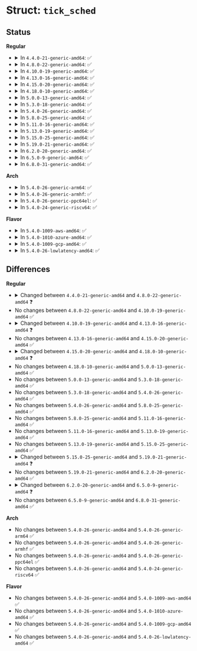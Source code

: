 # Struct: <code>tick_sched</code>

## Status
<b>Regular</b>
<ul>
<li>
<details>
<summary>In <code>4.4.0-21-generic-amd64</code>: ✅</summary>

```c
struct tick_sched {
    struct hrtimer sched_timer;
    long unsigned int check_clocks;
    enum tick_nohz_mode nohz_mode;
    ktime_t last_tick;
    int inidle;
    int tick_stopped;
    long unsigned int idle_jiffies;
    long unsigned int idle_calls;
    long unsigned int idle_sleeps;
    int idle_active;
    ktime_t idle_entrytime;
    ktime_t idle_waketime;
    ktime_t idle_exittime;
    ktime_t idle_sleeptime;
    ktime_t iowait_sleeptime;
    ktime_t sleep_length;
    long unsigned int last_jiffies;
    u64 next_timer;
    ktime_t idle_expires;
    int do_timer_last;
}
```
</details>
</li>
<li>
<details>
<summary>In <code>4.8.0-22-generic-amd64</code>: ✅</summary>

```c
struct tick_sched {
    struct hrtimer sched_timer;
    long unsigned int check_clocks;
    enum tick_nohz_mode nohz_mode;
    ktime_t last_tick;
    int inidle;
    int tick_stopped;
    long unsigned int idle_jiffies;
    long unsigned int idle_calls;
    long unsigned int idle_sleeps;
    int idle_active;
    ktime_t idle_entrytime;
    ktime_t idle_waketime;
    ktime_t idle_exittime;
    ktime_t idle_sleeptime;
    ktime_t iowait_sleeptime;
    ktime_t sleep_length;
    long unsigned int last_jiffies;
    u64 next_timer;
    ktime_t idle_expires;
    int do_timer_last;
    atomic_t tick_dep_mask;
}
```
</details>
</li>
<li>
<details>
<summary>In <code>4.10.0-19-generic-amd64</code>: ✅</summary>

```c
struct tick_sched {
    struct hrtimer sched_timer;
    long unsigned int check_clocks;
    enum tick_nohz_mode nohz_mode;
    ktime_t last_tick;
    int inidle;
    int tick_stopped;
    long unsigned int idle_jiffies;
    long unsigned int idle_calls;
    long unsigned int idle_sleeps;
    int idle_active;
    ktime_t idle_entrytime;
    ktime_t idle_waketime;
    ktime_t idle_exittime;
    ktime_t idle_sleeptime;
    ktime_t iowait_sleeptime;
    ktime_t sleep_length;
    long unsigned int last_jiffies;
    u64 next_timer;
    ktime_t idle_expires;
    int do_timer_last;
    atomic_t tick_dep_mask;
}
```
</details>
</li>
<li>
<details>
<summary>In <code>4.13.0-16-generic-amd64</code>: ✅</summary>

```c
struct tick_sched {
    struct hrtimer sched_timer;
    long unsigned int check_clocks;
    enum tick_nohz_mode nohz_mode;
    ktime_t last_tick;
    ktime_t next_tick;
    int inidle;
    int tick_stopped;
    long unsigned int idle_jiffies;
    long unsigned int idle_calls;
    long unsigned int idle_sleeps;
    int idle_active;
    ktime_t idle_entrytime;
    ktime_t idle_waketime;
    ktime_t idle_exittime;
    ktime_t idle_sleeptime;
    ktime_t iowait_sleeptime;
    ktime_t sleep_length;
    long unsigned int last_jiffies;
    u64 next_timer;
    ktime_t idle_expires;
    int do_timer_last;
    atomic_t tick_dep_mask;
}
```
</details>
</li>
<li>
<details>
<summary>In <code>4.15.0-20-generic-amd64</code>: ✅</summary>

```c
struct tick_sched {
    struct hrtimer sched_timer;
    long unsigned int check_clocks;
    enum tick_nohz_mode nohz_mode;
    ktime_t last_tick;
    ktime_t next_tick;
    int inidle;
    int tick_stopped;
    long unsigned int idle_jiffies;
    long unsigned int idle_calls;
    long unsigned int idle_sleeps;
    int idle_active;
    ktime_t idle_entrytime;
    ktime_t idle_waketime;
    ktime_t idle_exittime;
    ktime_t idle_sleeptime;
    ktime_t iowait_sleeptime;
    ktime_t sleep_length;
    long unsigned int last_jiffies;
    u64 next_timer;
    ktime_t idle_expires;
    int do_timer_last;
    atomic_t tick_dep_mask;
}
```
</details>
</li>
<li>
<details>
<summary>In <code>4.18.0-10-generic-amd64</code>: ✅</summary>

```c
struct tick_sched {
    struct hrtimer sched_timer;
    long unsigned int check_clocks;
    enum tick_nohz_mode nohz_mode;
    unsigned int inidle;
    unsigned int tick_stopped;
    unsigned int idle_active;
    unsigned int do_timer_last;
    unsigned int got_idle_tick;
    ktime_t last_tick;
    ktime_t next_tick;
    long unsigned int idle_jiffies;
    long unsigned int idle_calls;
    long unsigned int idle_sleeps;
    ktime_t idle_entrytime;
    ktime_t idle_waketime;
    ktime_t idle_exittime;
    ktime_t idle_sleeptime;
    ktime_t iowait_sleeptime;
    long unsigned int last_jiffies;
    u64 timer_expires;
    u64 timer_expires_base;
    u64 next_timer;
    ktime_t idle_expires;
    atomic_t tick_dep_mask;
}
```
</details>
</li>
<li>
<details>
<summary>In <code>5.0.0-13-generic-amd64</code>: ✅</summary>

```c
struct tick_sched {
    struct hrtimer sched_timer;
    long unsigned int check_clocks;
    enum tick_nohz_mode nohz_mode;
    unsigned int inidle;
    unsigned int tick_stopped;
    unsigned int idle_active;
    unsigned int do_timer_last;
    unsigned int got_idle_tick;
    ktime_t last_tick;
    ktime_t next_tick;
    long unsigned int idle_jiffies;
    long unsigned int idle_calls;
    long unsigned int idle_sleeps;
    ktime_t idle_entrytime;
    ktime_t idle_waketime;
    ktime_t idle_exittime;
    ktime_t idle_sleeptime;
    ktime_t iowait_sleeptime;
    long unsigned int last_jiffies;
    u64 timer_expires;
    u64 timer_expires_base;
    u64 next_timer;
    ktime_t idle_expires;
    atomic_t tick_dep_mask;
}
```
</details>
</li>
<li>
<details>
<summary>In <code>5.3.0-18-generic-amd64</code>: ✅</summary>

```c
struct tick_sched {
    struct hrtimer sched_timer;
    long unsigned int check_clocks;
    enum tick_nohz_mode nohz_mode;
    unsigned int inidle;
    unsigned int tick_stopped;
    unsigned int idle_active;
    unsigned int do_timer_last;
    unsigned int got_idle_tick;
    ktime_t last_tick;
    ktime_t next_tick;
    long unsigned int idle_jiffies;
    long unsigned int idle_calls;
    long unsigned int idle_sleeps;
    ktime_t idle_entrytime;
    ktime_t idle_waketime;
    ktime_t idle_exittime;
    ktime_t idle_sleeptime;
    ktime_t iowait_sleeptime;
    long unsigned int last_jiffies;
    u64 timer_expires;
    u64 timer_expires_base;
    u64 next_timer;
    ktime_t idle_expires;
    atomic_t tick_dep_mask;
}
```
</details>
</li>
<li>
<details>
<summary>In <code>5.4.0-26-generic-amd64</code>: ✅</summary>

```c
struct tick_sched {
    struct hrtimer sched_timer;
    long unsigned int check_clocks;
    enum tick_nohz_mode nohz_mode;
    unsigned int inidle;
    unsigned int tick_stopped;
    unsigned int idle_active;
    unsigned int do_timer_last;
    unsigned int got_idle_tick;
    ktime_t last_tick;
    ktime_t next_tick;
    long unsigned int idle_jiffies;
    long unsigned int idle_calls;
    long unsigned int idle_sleeps;
    ktime_t idle_entrytime;
    ktime_t idle_waketime;
    ktime_t idle_exittime;
    ktime_t idle_sleeptime;
    ktime_t iowait_sleeptime;
    long unsigned int last_jiffies;
    u64 timer_expires;
    u64 timer_expires_base;
    u64 next_timer;
    ktime_t idle_expires;
    atomic_t tick_dep_mask;
}
```
</details>
</li>
<li>
<details>
<summary>In <code>5.8.0-25-generic-amd64</code>: ✅</summary>

```c
struct tick_sched {
    struct hrtimer sched_timer;
    long unsigned int check_clocks;
    enum tick_nohz_mode nohz_mode;
    unsigned int inidle;
    unsigned int tick_stopped;
    unsigned int idle_active;
    unsigned int do_timer_last;
    unsigned int got_idle_tick;
    ktime_t last_tick;
    ktime_t next_tick;
    long unsigned int idle_jiffies;
    long unsigned int idle_calls;
    long unsigned int idle_sleeps;
    ktime_t idle_entrytime;
    ktime_t idle_waketime;
    ktime_t idle_exittime;
    ktime_t idle_sleeptime;
    ktime_t iowait_sleeptime;
    long unsigned int last_jiffies;
    u64 timer_expires;
    u64 timer_expires_base;
    u64 next_timer;
    ktime_t idle_expires;
    atomic_t tick_dep_mask;
}
```
</details>
</li>
<li>
<details>
<summary>In <code>5.11.0-16-generic-amd64</code>: ✅</summary>

```c
struct tick_sched {
    struct hrtimer sched_timer;
    long unsigned int check_clocks;
    enum tick_nohz_mode nohz_mode;
    unsigned int inidle;
    unsigned int tick_stopped;
    unsigned int idle_active;
    unsigned int do_timer_last;
    unsigned int got_idle_tick;
    ktime_t last_tick;
    ktime_t next_tick;
    long unsigned int idle_jiffies;
    long unsigned int idle_calls;
    long unsigned int idle_sleeps;
    ktime_t idle_entrytime;
    ktime_t idle_waketime;
    ktime_t idle_exittime;
    ktime_t idle_sleeptime;
    ktime_t iowait_sleeptime;
    long unsigned int last_jiffies;
    u64 timer_expires;
    u64 timer_expires_base;
    u64 next_timer;
    ktime_t idle_expires;
    atomic_t tick_dep_mask;
}
```
</details>
</li>
<li>
<details>
<summary>In <code>5.13.0-19-generic-amd64</code>: ✅</summary>

```c
struct tick_sched {
    struct hrtimer sched_timer;
    long unsigned int check_clocks;
    enum tick_nohz_mode nohz_mode;
    unsigned int inidle;
    unsigned int tick_stopped;
    unsigned int idle_active;
    unsigned int do_timer_last;
    unsigned int got_idle_tick;
    ktime_t last_tick;
    ktime_t next_tick;
    long unsigned int idle_jiffies;
    long unsigned int idle_calls;
    long unsigned int idle_sleeps;
    ktime_t idle_entrytime;
    ktime_t idle_waketime;
    ktime_t idle_exittime;
    ktime_t idle_sleeptime;
    ktime_t iowait_sleeptime;
    long unsigned int last_jiffies;
    u64 timer_expires;
    u64 timer_expires_base;
    u64 next_timer;
    ktime_t idle_expires;
    atomic_t tick_dep_mask;
}
```
</details>
</li>
<li>
<details>
<summary>In <code>5.15.0-25-generic-amd64</code>: ✅</summary>

```c
struct tick_sched {
    struct hrtimer sched_timer;
    long unsigned int check_clocks;
    enum tick_nohz_mode nohz_mode;
    unsigned int inidle;
    unsigned int tick_stopped;
    unsigned int idle_active;
    unsigned int do_timer_last;
    unsigned int got_idle_tick;
    ktime_t last_tick;
    ktime_t next_tick;
    long unsigned int idle_jiffies;
    long unsigned int idle_calls;
    long unsigned int idle_sleeps;
    ktime_t idle_entrytime;
    ktime_t idle_waketime;
    ktime_t idle_exittime;
    ktime_t idle_sleeptime;
    ktime_t iowait_sleeptime;
    long unsigned int last_jiffies;
    u64 timer_expires;
    u64 timer_expires_base;
    u64 next_timer;
    ktime_t idle_expires;
    atomic_t tick_dep_mask;
}
```
</details>
</li>
<li>
<details>
<summary>In <code>5.19.0-21-generic-amd64</code>: ✅</summary>

```c
struct tick_sched {
    struct hrtimer sched_timer;
    long unsigned int check_clocks;
    enum tick_nohz_mode nohz_mode;
    unsigned int inidle;
    unsigned int tick_stopped;
    unsigned int idle_active;
    unsigned int do_timer_last;
    unsigned int got_idle_tick;
    ktime_t last_tick;
    ktime_t next_tick;
    long unsigned int idle_jiffies;
    long unsigned int idle_calls;
    long unsigned int idle_sleeps;
    ktime_t idle_entrytime;
    ktime_t idle_waketime;
    ktime_t idle_exittime;
    ktime_t idle_sleeptime;
    ktime_t iowait_sleeptime;
    long unsigned int last_jiffies;
    u64 timer_expires;
    u64 timer_expires_base;
    u64 next_timer;
    ktime_t idle_expires;
    atomic_t tick_dep_mask;
    long unsigned int last_tick_jiffies;
    unsigned int stalled_jiffies;
}
```
</details>
</li>
<li>
<details>
<summary>In <code>6.2.0-20-generic-amd64</code>: ✅</summary>

```c
struct tick_sched {
    struct hrtimer sched_timer;
    long unsigned int check_clocks;
    enum tick_nohz_mode nohz_mode;
    unsigned int inidle;
    unsigned int tick_stopped;
    unsigned int idle_active;
    unsigned int do_timer_last;
    unsigned int got_idle_tick;
    ktime_t last_tick;
    ktime_t next_tick;
    long unsigned int idle_jiffies;
    long unsigned int idle_calls;
    long unsigned int idle_sleeps;
    ktime_t idle_entrytime;
    ktime_t idle_waketime;
    ktime_t idle_exittime;
    ktime_t idle_sleeptime;
    ktime_t iowait_sleeptime;
    long unsigned int last_jiffies;
    u64 timer_expires;
    u64 timer_expires_base;
    u64 next_timer;
    ktime_t idle_expires;
    atomic_t tick_dep_mask;
    long unsigned int last_tick_jiffies;
    unsigned int stalled_jiffies;
}
```
</details>
</li>
<li>
<details>
<summary>In <code>6.5.0-9-generic-amd64</code>: ✅</summary>

```c
struct tick_sched {
    unsigned int inidle;
    unsigned int tick_stopped;
    unsigned int idle_active;
    unsigned int do_timer_last;
    unsigned int got_idle_tick;
    unsigned int stalled_jiffies;
    long unsigned int last_tick_jiffies;
    struct hrtimer sched_timer;
    ktime_t last_tick;
    ktime_t next_tick;
    long unsigned int idle_jiffies;
    ktime_t idle_waketime;
    seqcount_t idle_sleeptime_seq;
    ktime_t idle_entrytime;
    enum tick_nohz_mode nohz_mode;
    long unsigned int last_jiffies;
    u64 timer_expires_base;
    u64 timer_expires;
    u64 next_timer;
    ktime_t idle_expires;
    long unsigned int idle_calls;
    long unsigned int idle_sleeps;
    ktime_t idle_exittime;
    ktime_t idle_sleeptime;
    ktime_t iowait_sleeptime;
    atomic_t tick_dep_mask;
    long unsigned int check_clocks;
}
```
</details>
</li>
<li>
<details>
<summary>In <code>6.8.0-31-generic-amd64</code>: ✅</summary>

```c
struct tick_sched {
    unsigned int inidle;
    unsigned int tick_stopped;
    unsigned int idle_active;
    unsigned int do_timer_last;
    unsigned int got_idle_tick;
    unsigned int stalled_jiffies;
    long unsigned int last_tick_jiffies;
    struct hrtimer sched_timer;
    ktime_t last_tick;
    ktime_t next_tick;
    long unsigned int idle_jiffies;
    ktime_t idle_waketime;
    seqcount_t idle_sleeptime_seq;
    ktime_t idle_entrytime;
    enum tick_nohz_mode nohz_mode;
    long unsigned int last_jiffies;
    u64 timer_expires_base;
    u64 timer_expires;
    u64 next_timer;
    ktime_t idle_expires;
    long unsigned int idle_calls;
    long unsigned int idle_sleeps;
    ktime_t idle_exittime;
    ktime_t idle_sleeptime;
    ktime_t iowait_sleeptime;
    atomic_t tick_dep_mask;
    long unsigned int check_clocks;
}
```
</details>
</li>
</ul>
<b>Arch</b>
<ul>
<li>
<details>
<summary>In <code>5.4.0-26-generic-arm64</code>: ✅</summary>

```c
struct tick_sched {
    struct hrtimer sched_timer;
    long unsigned int check_clocks;
    enum tick_nohz_mode nohz_mode;
    unsigned int inidle;
    unsigned int tick_stopped;
    unsigned int idle_active;
    unsigned int do_timer_last;
    unsigned int got_idle_tick;
    ktime_t last_tick;
    ktime_t next_tick;
    long unsigned int idle_jiffies;
    long unsigned int idle_calls;
    long unsigned int idle_sleeps;
    ktime_t idle_entrytime;
    ktime_t idle_waketime;
    ktime_t idle_exittime;
    ktime_t idle_sleeptime;
    ktime_t iowait_sleeptime;
    long unsigned int last_jiffies;
    u64 timer_expires;
    u64 timer_expires_base;
    u64 next_timer;
    ktime_t idle_expires;
    atomic_t tick_dep_mask;
}
```
</details>
</li>
<li>
<details>
<summary>In <code>5.4.0-26-generic-armhf</code>: ✅</summary>

```c
struct tick_sched {
    struct hrtimer sched_timer;
    long unsigned int check_clocks;
    enum tick_nohz_mode nohz_mode;
    unsigned int inidle;
    unsigned int tick_stopped;
    unsigned int idle_active;
    unsigned int do_timer_last;
    unsigned int got_idle_tick;
    ktime_t last_tick;
    ktime_t next_tick;
    long unsigned int idle_jiffies;
    long unsigned int idle_calls;
    long unsigned int idle_sleeps;
    ktime_t idle_entrytime;
    ktime_t idle_waketime;
    ktime_t idle_exittime;
    ktime_t idle_sleeptime;
    ktime_t iowait_sleeptime;
    long unsigned int last_jiffies;
    u64 timer_expires;
    u64 timer_expires_base;
    u64 next_timer;
    ktime_t idle_expires;
    atomic_t tick_dep_mask;
}
```
</details>
</li>
<li>
<details>
<summary>In <code>5.4.0-26-generic-ppc64el</code>: ✅</summary>

```c
struct tick_sched {
    struct hrtimer sched_timer;
    long unsigned int check_clocks;
    enum tick_nohz_mode nohz_mode;
    unsigned int inidle;
    unsigned int tick_stopped;
    unsigned int idle_active;
    unsigned int do_timer_last;
    unsigned int got_idle_tick;
    ktime_t last_tick;
    ktime_t next_tick;
    long unsigned int idle_jiffies;
    long unsigned int idle_calls;
    long unsigned int idle_sleeps;
    ktime_t idle_entrytime;
    ktime_t idle_waketime;
    ktime_t idle_exittime;
    ktime_t idle_sleeptime;
    ktime_t iowait_sleeptime;
    long unsigned int last_jiffies;
    u64 timer_expires;
    u64 timer_expires_base;
    u64 next_timer;
    ktime_t idle_expires;
    atomic_t tick_dep_mask;
}
```
</details>
</li>
<li>
<details>
<summary>In <code>5.4.0-24-generic-riscv64</code>: ✅</summary>

```c
struct tick_sched {
    struct hrtimer sched_timer;
    long unsigned int check_clocks;
    enum tick_nohz_mode nohz_mode;
    unsigned int inidle;
    unsigned int tick_stopped;
    unsigned int idle_active;
    unsigned int do_timer_last;
    unsigned int got_idle_tick;
    ktime_t last_tick;
    ktime_t next_tick;
    long unsigned int idle_jiffies;
    long unsigned int idle_calls;
    long unsigned int idle_sleeps;
    ktime_t idle_entrytime;
    ktime_t idle_waketime;
    ktime_t idle_exittime;
    ktime_t idle_sleeptime;
    ktime_t iowait_sleeptime;
    long unsigned int last_jiffies;
    u64 timer_expires;
    u64 timer_expires_base;
    u64 next_timer;
    ktime_t idle_expires;
    atomic_t tick_dep_mask;
}
```
</details>
</li>
</ul>
<b>Flavor</b>
<ul>
<li>
<details>
<summary>In <code>5.4.0-1009-aws-amd64</code>: ✅</summary>

```c
struct tick_sched {
    struct hrtimer sched_timer;
    long unsigned int check_clocks;
    enum tick_nohz_mode nohz_mode;
    unsigned int inidle;
    unsigned int tick_stopped;
    unsigned int idle_active;
    unsigned int do_timer_last;
    unsigned int got_idle_tick;
    ktime_t last_tick;
    ktime_t next_tick;
    long unsigned int idle_jiffies;
    long unsigned int idle_calls;
    long unsigned int idle_sleeps;
    ktime_t idle_entrytime;
    ktime_t idle_waketime;
    ktime_t idle_exittime;
    ktime_t idle_sleeptime;
    ktime_t iowait_sleeptime;
    long unsigned int last_jiffies;
    u64 timer_expires;
    u64 timer_expires_base;
    u64 next_timer;
    ktime_t idle_expires;
    atomic_t tick_dep_mask;
}
```
</details>
</li>
<li>
<details>
<summary>In <code>5.4.0-1010-azure-amd64</code>: ✅</summary>

```c
struct tick_sched {
    struct hrtimer sched_timer;
    long unsigned int check_clocks;
    enum tick_nohz_mode nohz_mode;
    unsigned int inidle;
    unsigned int tick_stopped;
    unsigned int idle_active;
    unsigned int do_timer_last;
    unsigned int got_idle_tick;
    ktime_t last_tick;
    ktime_t next_tick;
    long unsigned int idle_jiffies;
    long unsigned int idle_calls;
    long unsigned int idle_sleeps;
    ktime_t idle_entrytime;
    ktime_t idle_waketime;
    ktime_t idle_exittime;
    ktime_t idle_sleeptime;
    ktime_t iowait_sleeptime;
    long unsigned int last_jiffies;
    u64 timer_expires;
    u64 timer_expires_base;
    u64 next_timer;
    ktime_t idle_expires;
    atomic_t tick_dep_mask;
}
```
</details>
</li>
<li>
<details>
<summary>In <code>5.4.0-1009-gcp-amd64</code>: ✅</summary>

```c
struct tick_sched {
    struct hrtimer sched_timer;
    long unsigned int check_clocks;
    enum tick_nohz_mode nohz_mode;
    unsigned int inidle;
    unsigned int tick_stopped;
    unsigned int idle_active;
    unsigned int do_timer_last;
    unsigned int got_idle_tick;
    ktime_t last_tick;
    ktime_t next_tick;
    long unsigned int idle_jiffies;
    long unsigned int idle_calls;
    long unsigned int idle_sleeps;
    ktime_t idle_entrytime;
    ktime_t idle_waketime;
    ktime_t idle_exittime;
    ktime_t idle_sleeptime;
    ktime_t iowait_sleeptime;
    long unsigned int last_jiffies;
    u64 timer_expires;
    u64 timer_expires_base;
    u64 next_timer;
    ktime_t idle_expires;
    atomic_t tick_dep_mask;
}
```
</details>
</li>
<li>
<details>
<summary>In <code>5.4.0-26-lowlatency-amd64</code>: ✅</summary>

```c
struct tick_sched {
    struct hrtimer sched_timer;
    long unsigned int check_clocks;
    enum tick_nohz_mode nohz_mode;
    unsigned int inidle;
    unsigned int tick_stopped;
    unsigned int idle_active;
    unsigned int do_timer_last;
    unsigned int got_idle_tick;
    ktime_t last_tick;
    ktime_t next_tick;
    long unsigned int idle_jiffies;
    long unsigned int idle_calls;
    long unsigned int idle_sleeps;
    ktime_t idle_entrytime;
    ktime_t idle_waketime;
    ktime_t idle_exittime;
    ktime_t idle_sleeptime;
    ktime_t iowait_sleeptime;
    long unsigned int last_jiffies;
    u64 timer_expires;
    u64 timer_expires_base;
    u64 next_timer;
    ktime_t idle_expires;
    atomic_t tick_dep_mask;
}
```
</details>
</li>
</ul>

## Differences
<b>Regular</b>
<ul>
<li>
<details>
<summary>Changed between <code>4.4.0-21-generic-amd64</code> and <code>4.8.0-22-generic-amd64</code> ❓</summary>
<ul>
<li>
<b>Field added. </b>
<code>atomic_t tick_dep_mask</code>
</li>
</ul>
</details>
</li>
<li>
No changes between <code>4.8.0-22-generic-amd64</code> and <code>4.10.0-19-generic-amd64</code> ✅
</li>
<li>
<details>
<summary>Changed between <code>4.10.0-19-generic-amd64</code> and <code>4.13.0-16-generic-amd64</code> ❓</summary>
<ul>
<li>
<b>Field added. </b>
<code>ktime_t next_tick</code>
</li>
</ul>
</details>
</li>
<li>
No changes between <code>4.13.0-16-generic-amd64</code> and <code>4.15.0-20-generic-amd64</code> ✅
</li>
<li>
<details>
<summary>Changed between <code>4.15.0-20-generic-amd64</code> and <code>4.18.0-10-generic-amd64</code> ❓</summary>
<ul>
<li>
<b>Field added. </b>
<code>unsigned int got_idle_tick</code>
</li>
<li>
<b>Field added. </b>
<code>u64 timer_expires</code>
</li>
<li>
<b>Field added. </b>
<code>u64 timer_expires_base</code>
</li>
<li>
<b>Field removed. </b>
<code>ktime_t sleep_length</code>
</li>
<li>
<b>Field type changed. </b>
<code>int inidle</code> ➡️ <code>unsigned int inidle</code>
</li>
<li>
<b>Field type changed. </b>
<code>int tick_stopped</code> ➡️ <code>unsigned int tick_stopped</code>
</li>
<li>
<b>Field type changed. </b>
<code>int idle_active</code> ➡️ <code>unsigned int idle_active</code>
</li>
<li>
<b>Field type changed. </b>
<code>int do_timer_last</code> ➡️ <code>unsigned int do_timer_last</code>
</li>
</ul>
</details>
</li>
<li>
No changes between <code>4.18.0-10-generic-amd64</code> and <code>5.0.0-13-generic-amd64</code> ✅
</li>
<li>
No changes between <code>5.0.0-13-generic-amd64</code> and <code>5.3.0-18-generic-amd64</code> ✅
</li>
<li>
No changes between <code>5.3.0-18-generic-amd64</code> and <code>5.4.0-26-generic-amd64</code> ✅
</li>
<li>
No changes between <code>5.4.0-26-generic-amd64</code> and <code>5.8.0-25-generic-amd64</code> ✅
</li>
<li>
No changes between <code>5.8.0-25-generic-amd64</code> and <code>5.11.0-16-generic-amd64</code> ✅
</li>
<li>
No changes between <code>5.11.0-16-generic-amd64</code> and <code>5.13.0-19-generic-amd64</code> ✅
</li>
<li>
No changes between <code>5.13.0-19-generic-amd64</code> and <code>5.15.0-25-generic-amd64</code> ✅
</li>
<li>
<details>
<summary>Changed between <code>5.15.0-25-generic-amd64</code> and <code>5.19.0-21-generic-amd64</code> ❓</summary>
<ul>
<li>
<b>Field added. </b>
<code>long unsigned int last_tick_jiffies</code>
</li>
<li>
<b>Field added. </b>
<code>unsigned int stalled_jiffies</code>
</li>
</ul>
</details>
</li>
<li>
No changes between <code>5.19.0-21-generic-amd64</code> and <code>6.2.0-20-generic-amd64</code> ✅
</li>
<li>
<details>
<summary>Changed between <code>6.2.0-20-generic-amd64</code> and <code>6.5.0-9-generic-amd64</code> ❓</summary>
<ul>
<li>
<b>Field added. </b>
<code>seqcount_t idle_sleeptime_seq</code>
</li>
</ul>
</details>
</li>
<li>
No changes between <code>6.5.0-9-generic-amd64</code> and <code>6.8.0-31-generic-amd64</code> ✅
</li>
</ul>
<b>Arch</b>
<ul>
<li>
No changes between <code>5.4.0-26-generic-amd64</code> and <code>5.4.0-26-generic-arm64</code> ✅
</li>
<li>
No changes between <code>5.4.0-26-generic-amd64</code> and <code>5.4.0-26-generic-armhf</code> ✅
</li>
<li>
No changes between <code>5.4.0-26-generic-amd64</code> and <code>5.4.0-26-generic-ppc64el</code> ✅
</li>
<li>
No changes between <code>5.4.0-26-generic-amd64</code> and <code>5.4.0-24-generic-riscv64</code> ✅
</li>
</ul>
<b>Flavor</b>
<ul>
<li>
No changes between <code>5.4.0-26-generic-amd64</code> and <code>5.4.0-1009-aws-amd64</code> ✅
</li>
<li>
No changes between <code>5.4.0-26-generic-amd64</code> and <code>5.4.0-1010-azure-amd64</code> ✅
</li>
<li>
No changes between <code>5.4.0-26-generic-amd64</code> and <code>5.4.0-1009-gcp-amd64</code> ✅
</li>
<li>
No changes between <code>5.4.0-26-generic-amd64</code> and <code>5.4.0-26-lowlatency-amd64</code> ✅
</li>
</ul>
